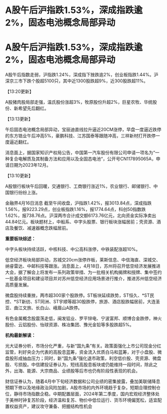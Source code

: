 # A股午后沪指跌1.53%，深成指跌逾2%，固态电池概念局部异动

# A股午后沪指跌1.53%，深成指跌逾2%，固态电池概念局部异动

A股午后指数走弱，沪指跌1.24%，深成指下挫跌逾2%，创业板指跌1.44%。沪深京三市下跌个股超5100只，其中近1300股跌超9%，近300股跌超11%。

【13:20更新】

A股猪肉股局部走强，温氏股份涨超3%，牧原股份升超2%，巨星农牧、华统股份、新希望先后翻红。

【13:13更新】

午后固态电池概念局部异动，宝丽迪直线拉升逼近20CM涨停，早盘一度逼近跌停的东方锆业午后冲高5%，豪鹏科技、江苏国泰等跟随冲高，三祥新材打开跌停一度逼近翻红。

消息面上，据国家知识产权局公告，中国第一汽车股份有限公司申请一项名为“一种复合电解质及其制备方法和应用以及全固态电池“，公开号CN117895065A，申请日期为2023年12月。

【13:10更新】

A股银行板块午后回暖，交通银行、工商银行涨近1%，农业银行、邮储银行、中国银行纷纷上涨。

金融界4月16日消息
截至午间收盘，沪指跌1.42%，报3013.84点，深成指跌1.56%，报9223.29点，创业板指跌1.16%，报1774.64点，科创50指数跌1.62%，报738.76点。沪深两市合计成交额6173.76亿元，北向资金实际净卖出44.84亿元。板块题材上，中船系、中字头股票、银行板块涨幅居前；壳资源、酒店及餐饮、减速器概念跌幅居前。

**重要板块综述：**

中字头板块持续活跃，中核科技、中公高科涨停，中铁装配涨超10%。

低空经济板块局部异动，苏城交20cm涨停炸板，莱斯信息、中信海直、深城交、纳睿雷达、中邮科技等跟涨。消息面上，4月18日，苏州将召开低空经济发展推进大会，据了解会上将发布一系列政策举措、为一批相关机构揭牌和授牌、集中签约一批基金项目和建设项目并对苏州低空经济应用场景进行推介，推进苏州低空经济高质量发展。

微盘股持续重挫，两市超300家个股跌停。ST板块延续跌势，ST恒久、*ST民控、*ST新纺、ST同洲、ST宇顺等超30股跌停，旅游、酒店股跌幅居前，大连圣亚、曲江文旅、长白山、峨眉山A跌停。

有色金属概念股震荡走低，闽发铝业、罗平锌电、宁波富邦、顺博合金跌停，神火股份、云铝股份、怡球资源、株冶集团、豫光金铅等多股跌超5%。

**机构最新解读：**

光大证券分析，市场分化严重，与新“国九条”有关。政策面强化上市公司现金分红监管，利好央企为代表的高股息蓝筹，资金流入优质白马和蓝筹，对于小盘股、微盘股形成抽血压力；同时，新“国九条”强化退市政策，利空低价股、壳资源、微盘股、亏损股。中信建投证券认为，短线高股息板块或仍能维持一段时间，除此之外，出海、能源、大宗商品、业绩股等后市也仍有阶段性表现的机会。

财信证券认为，随着4月中下旬经济数据和公司业绩的密集披露，叠加美联储降息预期下修以及地缘政治风险加剧，A股市场的内外环境趋于复杂，短期合理控制仓位，静待市场指数企稳。中期配置层面，2024年第二季度，国内宏观经济整体处于美林时钟复苏阶段，经济温和复苏、物价中低位运行、货币环境偏宽松，适宜配置权益资产，建议攻守兼备、把握结构性机会

